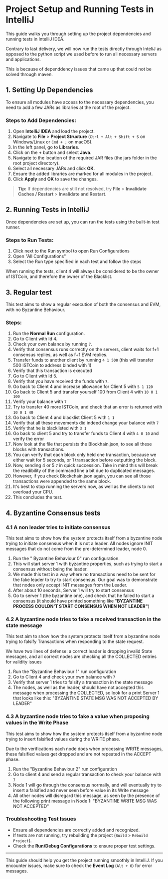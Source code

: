 # Project Setup and Running Tests in IntelliJ

This guide walks you through setting up the project dependencies and running tests in IntelliJ IDEA.

Contrary to last delivery, we will now run the tests directly through InteliJ as opposed to the python script we used before to run all necessary servers and applications.

This is because of dependdency issues that came up that could not be solved through maven.

## 1. Setting Up Dependencies

To ensure all modules have access to the necessary dependencies, you need to add a few JARs as libraries at the root of the project.

### Steps to Add Dependencies:
1. Open **IntelliJ IDEA** and load the project.
2. Navigate to **File** > **Project Structure** (`Ctrl + Alt + Shift + S` on Windows/Linux or `Cmd + ;` on macOS).
3. In the left panel, go to **Libraries**.
4. Click on the **+** button and select **Java**.
5. Navigate to the location of the required JAR files (the jars folder in the root project directory).
6. Select all necessary JARs and click **OK**.
7. Ensure the added libraries are marked for all modules in the project.
8. Click **Apply** and **OK** to save the changes.

> **Tip:** If dependencies are still not resolved, try **File** > **Invalidate Caches / Restart** > **Invalidate and Restart**.

## 2. Running Tests in IntelliJ

Once dependencies are set up, you can run the tests using the built-in test runner.

### Steps to Run Tests:
1. Click next to the Run symbol to open Run Configurations
2. Open "All Configurations"
3. Select the Run type specified in each test and follow the steps


When running the tests, client 4 will always be considered to be the owner of ISTCoin, and therefore the owner of the Blacklist.
## 3. Regular test
This test aims to show a regular execution of both the consensus and EVM, with no Byzantine Behaviour.

### Steps:
1. Run the **Normal Run** configuration.
2.  Go to Client with Id 4.
3. Check your own balance by running ``7``.
4. Verify that consensus runs correctly on the servers, client waits for f+1 consensus replies, as well as f+1 EVM replies.
5. Transfer funds to another client by running ``4 1 500`` (this will transfer 500 ISTCoin to address binded with 1)
6. Verify that this transaction is executed
7. Go to Client with Id 5.
8. Verify that you have received the funds with ``7``.
9. Go back to Client 4 and increase allowance for Client 5 with ``5 1 120``
10. Go back to Client 5 and transfer yourself 100 from Client 4 with ``10 0 1 100``
11. Verify your balance with ``7``
12. Try to transfer 40 more ISTCoin, and check that an error is returned with  ``10 0 1 40``
13. Go back to Client 4 and blacklist Client 5 with ``1 1``
14. Verify that all these movements did indeed change your balance with ``7``
15. Verify that he is blacklisted with ``3 1``
16. Go back to client 5 and try to transfer funds to Client 4 with ``4 0 10`` and verify the error
17. Now look at the file that persists the Blockhain.json, to see all these blocks with transactions.
18. You can verify that each block only held one transaction, because we either wait for 5 seconds, or 1 transaction before outputting the block.
19. Now, sending 4 or 5 ``7`` in quick succession. Take in mind this will break the readibility of the command line a bit due to duplicated messages.
20. However, if you check Blockchain.json again, you can see all those transactions were appended to the same block.
21. It's best to stop running the servers now, as well as the clients to not overload your CPU. 
22. This concludes the test.

## 4. Byzantine Consensus tests

### 4.1 A non leader tries to initiate consensus
This test aims to show how the system protects itself from a byzantine node trying to initiate consensus when it is not a leader.
All nodes ignore INIT messages that do not come from the pre-determined leader, node 0.

1. Run the " Byzantine Behaviour 0" run configuration.
2. This will start server 1 with byzantine properties, such as trying to start a consensus without being the leader.
3. We made this test in a way where no transactions need to be sent for the fake leader to try to start consensus. Our goal was to demonstrate that nodes only accept INIT messages from the Leader.
4. After about 10 seconds, Server 1 will try to start consensus
4. Go to server 1 (the byzantine one), and check that he failed to start a consensus (it should have printed something like "**BYZANTINE PROCESS COULDN'T START CONSENSUS WHEN NOT LEADER"**)

### 4.2 A byzantine node tries to fake a received transaction in the state message
This test aim to show how the system protects itself from a byzantine node trying to falsify Transactions when responding to the state request.

We have two lines of defense: a correct leader is dropping invalid State messages, and all correct nodes are checking all the COLLECTED entries for validity issues


1. Run the "Byzantine Behaviour 1" run configuration
2. Go to Client 4 and check your own balance with ``7``
3. Verify that server 1 tries to falsify a transaction in the state message 
4. The nodes, as well as the leader, should have not accepted this message when processing the COLLECTED, so look for a print Server 1 that looks like this: "BYZANTINE STATE MSG WAS NOT ACCEPTED BY LEADER"
### 4.3 A byzantine node tries to fake a value when proposing values in the Write Phase

This test aims to show how the system protects itself from a byzantine node trying to insert falsified values during the WRITE phase.

Due to the verifications each node does when processing WRITE messages, these falsified values get dropped and are not repeated in the ACCEPT phase.

1. Run the "Byzantine Behaviour 2" run configuration 
2. Go to client 4 and send a regular transaction to check your balance with ``7``
3. Node 1 will go through the consensus normally, and will eventually try to insert a falsified and never seen before value in its Write message
4. All other nodes will disregard this message, as seen by the presence of the following print message in Node 1: "BYZANTINE WRITE MSG WAS NOT ACCEPTED"



### Troubleshooting Test Issues
- Ensure all dependencies are correctly added and recognized.
- If tests are not running, try rebuilding the project (`Build` > `Rebuild Project`).
- Check the **Run/Debug Configurations** to ensure proper test settings.

---

This guide should help you get the project running smoothly in IntelliJ. If you encounter issues, make sure to check the **Event Log** (`Alt + 0`) for error messages.

